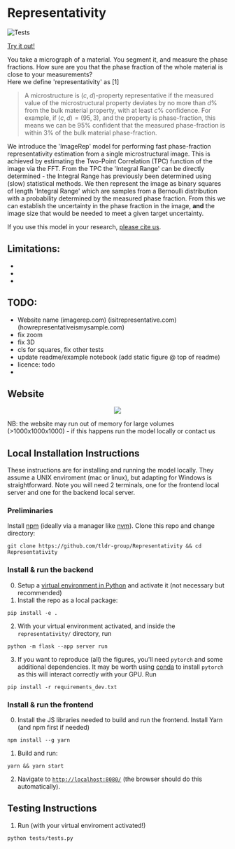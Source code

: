 # Representativity

![Tests](https://github.com/tldr-group/Representativity/actions/workflows/tests.yml/badge.svg)

[Try it out!](https://representative9984.z33.web.core.windows.net/)

You take a micrograph of a material. You segment it, and measure the phase fractions. How sure are you that the phase fraction of the whole material is close to your measurements?  
Here we define 'representativity' as [1]
> A microstructure is $(c, d)$-property representative if the measured value of the microstructural property deviates by no more than $d\%$ from the bulk material property, with at least $c\%$ confidence. For example, if $(c,d)=(95,3)$, and the property is phase-fraction, this means we can be $95\%$ confident that the measured phase-fraction is within $3\%$ of the bulk material phase-fraction. 

We introduce the 'ImageRep' model for performing fast phase-fraction representativity estimation from a single microstructural image. This is achieved by estimating the Two-Point Correlation (TPC) function of the image via the FFT. From the TPC the 'Integral Range' can be directly determined - the Integral Range has previously been determined using (slow) statistical methods. We then represent the image as binary squares of length 'Integral Range' which are samples from a Bernoulli distribution with a probability determined by the measured phase fraction. From this we can establish the uncertainty in the phase fraction in the image, **and** the image size that would be needed to meet a given target uncertainty.

If you use this model in your research, [please cite us](CITATION.cff).

## Limitations:
-
- 
-

## TODO:
- Website name (imagerep.com) (isitrepresentative.com) (howrepresentativeismysample.com)
- fix zoom
- fix 3D
- cls for squares, fix other tests
- update readme/example notebook (add static figure @ top of readme)
- licence: todo
- 

## Website

<p align="center">
    <img src="https://sambasegment.blob.core.windows.net/resources/repr_repo_v2.gif">
</p>

NB: the website may run out of memory for large volumes (>1000x1000x1000) - if this happens run the model locally or contact us

## Local Installation Instructions

These instructions are for installing and running the model locally. They assume a UNIX enviroment (mac or linux), but adapting for Windows is straightforward. Note you will need 2 terminals, one for the frontend local server and one for the backend local server.

### Preliminaries

Install [npm](https://docs.npmjs.com/downloading-and-installing-node-js-and-npm) (ideally via a manager like [nvm](https://github.com/nvm-sh/nvm)). Clone this repo and change directory:
```
git clone https://github.com/tldr-group/Representativity && cd Representativity
```


### Install & run the backend

0. Setup a [virtual environment in Python](https://docs.python.org/3/library/venv.html) and activate it (not necessary but recommended)
1. Install the repo as a local package:

```
pip install -e .
```

2. With your virtual environment activated, and inside the `representativity/` directory, run

```
python -m flask --app server run
```

3. If you want to reproduce (all) the figures, you'll need `pytorch` and some additional dependencies. It may be worth using [conda](https://www.anaconda.com/) to install `pytorch` as this will interact correctly with your GPU. Run
```
pip install -r requirements_dev.txt
```


### Install & run the frontend

0. Install the JS libraries needed to build and run the frontend. Install Yarn (and npm first if needed)

```
npm install --g yarn
```

1. Build and run:

```
yarn && yarn start
```

2. Navigate to [`http://localhost:8080/`](http://localhost:8080/) (the browser should do this automatically).

## Testing Instructions

1. Run (with your virtual enviroment activated!)

```
python tests/tests.py
```